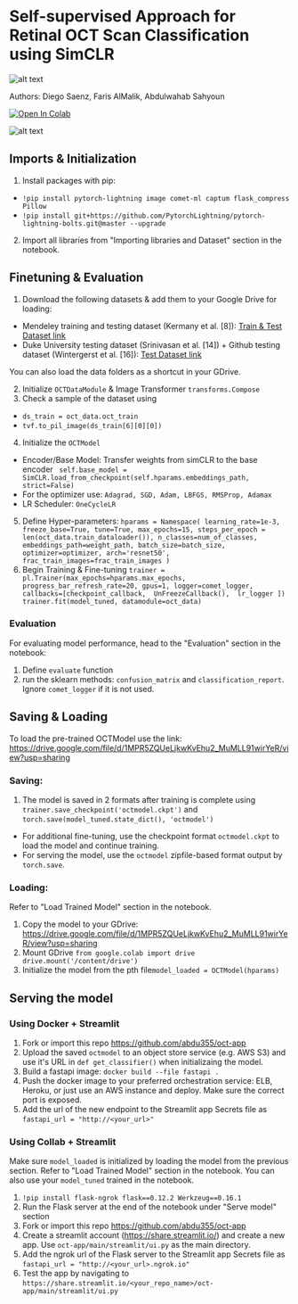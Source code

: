 # Self-supervised Approach for Retinal OCT Scan Classification using SimCLR

![alt text](https://mbzuai.ac.ae/application/themes/mbzuai/dist/images/mbzuai_logo.png)

Authors: Diego Saenz, Faris AlMalik, Abdulwahab Sahyoun 



[![Open In Colab](https://colab.research.google.com/assets/colab-badge.svg)](https://colab.research.google.com/github/abdu355/ml701_project_grp20/blob/main/ml701_Proj_Final.ipynb)

![alt text](https://github.com/abdu355/ml701_project_grp20/blob/main/OCT%20Examples/layer_gradcam_ex.png)

## Imports & Initialization
1. Install packages with pip: 
  * `!pip install pytorch-lightning image comet-ml captum flask_compress Pillow`
  * `!pip install git+https://github.com/PytorchLightning/pytorch-lightning-bolts.git@master --upgrade`
2. Import all libraries from "Importing libraries and Dataset" section in the notebook.

## Finetuning & Evaluation
1. Download the following datasets & add them to your Google Drive for loading:
  - Mendeley training and testing dataset (Kermany et al. [8]): [Train & Test Dataset link](https://drive.google.com/drive/folders/1YBqEoQSwSlyB_m4f8TeyV9BpkeSK46Ne?usp=sharing)
  - Duke University testing dataset (Srinivasan et al. [14]) + Github testing dataset (Wintergerst et al. [16]): [Test Dataset link](https://drive.google.com/drive/folders/1SOjrG_85785TzWiXE-usTblIW9f4EX_0?usp=sharing)

You can also load the data folders as a shortcut in your GDrive.

2. Initialize `OCTDataModule` & Image Transformer `transforms.Compose`
3. Check a sample of the dataset using 
  * `ds_train = oct_data.oct_train` 
  * `tvf.to_pil_image(ds_train[6][0][0])`
4. Initialize the `OCTModel`
  * Encoder/Base Model: Transfer weights from simCLR to the base encoder ` self.base_model = SimCLR.load_from_checkpoint(self.hparams.embeddings_path, strict=False)`   
  * For the optimizer use: `Adagrad, SGD, Adam, LBFGS, RMSProp, Adamax` 
  * LR Scheduler: `OneCycleLR`
5. Define Hyper-parameters:
`hparams = Namespace(
    learning_rate=1e-3,
    freeze_base=True,
    tune=True,
    max_epochs=15,
    steps_per_epoch = len(oct_data.train_dataloader()),
    n_classes=num_of_classes,
    embeddings_path=weight_path,
    batch_size=batch_size,
    optimizer=optimizer,
    arch='resnet50',
    frac_train_images=frac_train_images
)`
6. Begin Training & Fine-tuning 
`trainer = pl.Trainer(max_epochs=hparams.max_epochs,
                     progress_bar_refresh_rate=20,
                     gpus=1,
                     logger=comet_logger,
                     callbacks=[checkpoint_callback, 
                                UnFreezeCallback(), 
                                lr_logger ])
trainer.fit(model_tuned, datamodule=oct_data)`

### Evaluation
For evaluating model performance, head to the "Evaluation" section in the notebook:
1. Define `evaluate` function
2. run the sklearn methods: `confusion_matrix` and `classification_report`. Ignore `comet_logger` if it is not used.

## Saving & Loading
To load the pre-trained OCTModel use the link: https://drive.google.com/file/d/1MPR5ZQUeLjkwKvEhu2_MuMLL91wirYeR/view?usp=sharing

### Saving:
1. The model is saved in 2 formats after training is complete using `trainer.save_checkpoint('octmodel.ckpt')` and `torch.save(model_tuned.state_dict(), 'octmodel')`
 * For additional fine-tuning, use the checkpoint format `octmodel.ckpt` to load the model and continue training. 
 * For serving the model, use the `octmodel` zipfile-based format output by `torch.save`.

### Loading: 
Refer to "Load Trained Model" section in the notebook.
1. Copy the model to your GDrive: https://drive.google.com/file/d/1MPR5ZQUeLjkwKvEhu2_MuMLL91wirYeR/view?usp=sharing
2. Mount GDrive
`from google.colab import drive
drive.mount('/content/drive')`
3. Initialize the model from the pth file`model_loaded = OCTModel(hparams)`


## Serving the model
### Using Docker + Streamlit
1. Fork or import this repo https://github.com/abdu355/oct-app
2. Upload the saved `octmodel` to an object store service (e.g. AWS S3) and use it's URL in `def get_classifier()` when initializaing the model.
3. Build a fastapi image: `docker build --file fastapi .` 
4. Push the docker image to your preferred orchestration service: ELB, Heroku, or just use an AWS instance and deploy. Make sure the correct port is exposed.
5. Add the url of the new endpoint to the Streamlit app Secrets file as `fastapi_url = "http://<your_url>"`

### Using Collab + Streamlit
Make sure `model_loaded` is initialized by loading the model from the previous section. Refer to "Load Trained Model" section in the notebook. You can also use your `model_tuned` trained in the notebook.
1. `!pip install flask-ngrok flask==0.12.2 Werkzeug==0.16.1`
2. Run the Flask server at the end of the notebook under "Serve model" section
3. Fork or import this repo https://github.com/abdu355/oct-app
4. Create a streamlit account (https://share.streamlit.io/) and create a new app. Use `oct-app/main/streamlit/ui.py` as the main directory.
5. Add the ngrok url of the Flask server to the Streamlit app Secrets file as `fastapi_url = "http://<your_url>.ngrok.io"`
6. Test the app by navigating to `https://share.streamlit.io/<your_repo_name>/oct-app/main/streamlit/ui.py`
